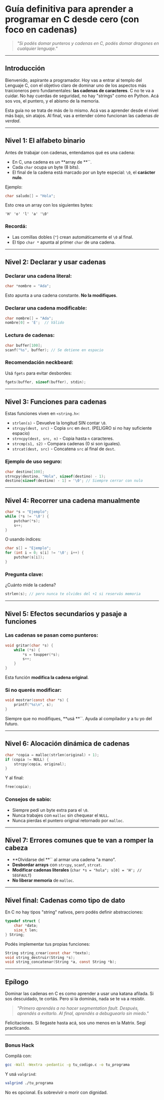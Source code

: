 # Guía definitiva para aprender a programar en C desde cero (con foco en cadenas)

> *"Si podés domar punteros y cadenas en C, podés domar dragones en cualquier lenguaje."*

---

## Introducción

Bienvenido, aspirante a programador. Hoy vas a entrar al templo del Lenguaje C, con el objetivo claro de dominar uno de los aspectos más traicioneros pero fundamentales: **las cadenas de caracteres**. C no te va a cuidar. No hay cuerdas de seguridad, no hay "strings" como en Python. Acá sos vos, el puntero, y el abismo de la memoria.

Esta guía no se trata de más de lo mismo. Acá vas a aprender desde el nivel más bajo, sin atajos. Al final, vas a entender cómo funcionan las cadenas *de verdad*.

---

## Nivel 1: El alfabeto binario

Antes de trabajar con cadenas, entendamos qué es una cadena:

- En C, una cadena es un **array de **``.
- Cada `char` ocupa un byte (8 bits).
- El final de la cadena está marcado por un byte especial: `\0`, el **carácter nulo**.

Ejemplo:

```c
char saludo[] = "Hola";
```

Esto crea un array con los siguientes bytes:

```
'H' 'o' 'l' 'a' '\0'
```

### Recordá:

- Las comillas dobles (`"`) crean automáticamente el `\0` al final.
- El tipo `char *` apunta al primer `char` de una cadena.

---

## Nivel 2: Declarar y usar cadenas

### Declarar una cadena literal:

```c
char *nombre = "Ada";
```

Esto apunta a una cadena constante. **No la modifiques**.

### Declarar una cadena modificable:

```c
char nombre[] = "Ada";
nombre[0] = 'E';  // Válido
```

### Lectura de cadenas:

```c
char buffer[100];
scanf("%s", buffer); // Se detiene en espacio
```

### Recomendación neckbeard:

Usá `fgets` para evitar desbordes:

```c
fgets(buffer, sizeof(buffer), stdin);
```

---

## Nivel 3: Funciones para cadenas

Estas funciones viven en `<string.h>`:

- `strlen(s)` - Devuelve la longitud SIN contar `\0`.
- `strcpy(dest, src)` - Copia `src` en `dest`. (PELIGRO si no hay suficiente espacio)
- `strncpy(dest, src, n)` - Copia hasta `n` caracteres.
- `strcmp(s1, s2)` - Compara cadenas (0 si son iguales).
- `strcat(dest, src)` - Concatena `src` al final de `dest`.

### Ejemplo de uso seguro:

```c
char destino[100];
strncpy(destino, "Hola", sizeof(destino) - 1);
destino[sizeof(destino) - 1] = '\0'; // Siempre cerrar con nulo
```

---

## Nivel 4: Recorrer una cadena manualmente

```c
char *s = "Ejemplo";
while (*s != '\0') {
    putchar(*s);
    s++;
}
```

O usando índices:

```c
char s[] = "Ejemplo";
for (int i = 0; s[i] != '\0'; i++) {
    putchar(s[i]);
}
```

### Pregunta clave:

¿Cuánto mide la cadena?

```c
strlen(s); // pero nunca te olvides del +1 si reservás memoria
```

---

## Nivel 5: Efectos secundarios y pasaje a funciones

### Las cadenas se pasan como punteros:

```c
void gritar(char *s) {
    while (*s) {
        *s = toupper(*s);
        s++;
    }
}
```

Esta función **modifica la cadena original**.

### Si no querés modificar:

```c
void mostrar(const char *s) {
    printf("%s\n", s);
}
```

Siempre que no modifiques, **usá **``. Ayuda al compilador y a tu yo del futuro.

---

## Nivel 6: Alocación dinámica de cadenas

```c
char *copia = malloc(strlen(original) + 1);
if (copia != NULL) {
    strcpy(copia, original);
}
```

Y al final:

```c
free(copia);
```

### Consejos de sabio:

- Siempre pedí un byte extra para el `\0`.
- Nunca trabajes con `malloc` sin chequear el `NULL`.
- Nunca pierdas el puntero original retornado por `malloc`.

---

## Nivel 7: Errores comunes que te van a romper la cabeza

- **Olvidarse del **`` al armar una cadena "a mano".
- **Desbordar arrays** con `strcpy`, `scanf`, `strcat`.
- **Modificar cadenas literales** (`char *s = "hola"; s[0] = 'H'; // SEGFAULT`)
- **No liberar memoria** de `malloc`.

---

## Nivel final: Cadenas como tipo de dato

En C no hay tipos "string" nativos, pero podés definir abstracciones:

```c
typedef struct {
    char *data;
    size_t len;
} String;
```

Podés implementar tus propias funciones:

```c
String string_crear(const char *texto);
void string_destruir(String *s);
void string_concatenar(String *a, const String *b);
```

---

## Epílogo

Dominar las cadenas en C es como aprender a usar una katana afilada. Si sos descuidado, te cortás. Pero si la dominás, nada se te va a resistir.

> *"Primero aprendés a no hacer segmentation fault. Después, aprendés a evitarlo. Al final, aprendés a debuguearlo sin miedo."*

Felicitaciones. Si llegaste hasta acá, sos uno menos en la Matrix. Segí practicando.

---

### Bonus Hack

Compilá con:

```bash
gcc -Wall -Wextra -pedantic -g tu_codigo.c -o tu_programa
```

Y usá `valgrind`:

```bash
valgrind ./tu_programa
```

No es opcional. Es sobrevivir o morir con dignidad.

